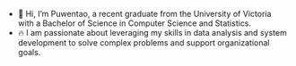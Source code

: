 - 👋 Hi, I’m Puwentao, a recent graduate from the University of Victoria with a Bachelor of Science in Computer Science and Statistics.
- 🔥 I am passionate about leveraging my skills in data analysis and system development to solve complex problems and support organizational goals.
